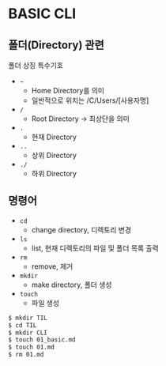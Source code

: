 # BASIC CLI

## 폴더(Directory) 관련

폴더 상징 특수기호

- `~`
  - Home Directory를 의미
  - 일반적으로 위치는 /C/Users/[사용자명]
- `/`
  - Root Directory -> 최상단을 의미
- `.`
  - 현재 Directory
- `..`
  - 상위 Directory
- `./`
  - 하위 Directory

## 명령어

- `cd`
  - change directory, 디렉토리 변경
- `ls`
  - list, 현재 디렉토리의 파일 및 폴더 목록 출력
- `rm`
  - remove, 제거
- `mkdir`
  - make directory, 폴더 생성
- `touch`
  - 파일 생성

```bash
$ mkdir TIL
$ cd TIL
$ mkdir CLI
$ touch 01_basic.md
$ touch 01.md
$ rm 01.md
```


